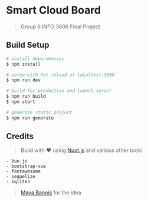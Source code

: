 # Smart Cloud Board

> Group 6 INFO 3606 Final Project

## Build Setup

``` bash
# install dependencies
$ npm install

# serve with hot reload at localhost:3000
$ npm run dev

# build for production and launch server
$ npm run build
$ npm start

# generate static project
$ npm run generate
```

## Credits

> Build with ❤️ using [Nuxt.js](https://nuxtjs.org) and various other tools

	- Vue.js
	- bootstrap-vue
	- fontawesome
	- sequelize
	- sqlite3

> [Maya Bannis](https://github.com/Mibzahoy) for the idea
